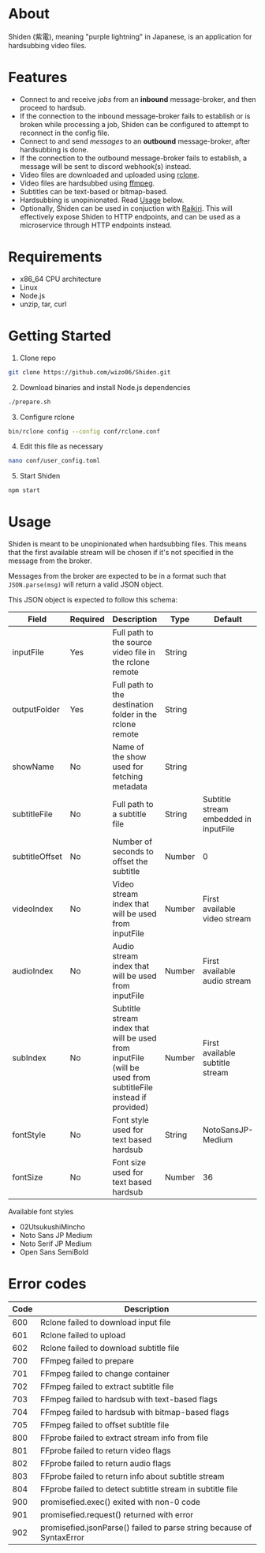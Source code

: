 # About
Shiden (紫電), meaning "purple lightning" in Japanese, is an application for hardsubbing video files. 

# Features
- Connect to and receive *jobs* from an **inbound** message-broker, and then proceed to hardsub.
- If the connection to the inbound message-broker fails to establish or is broken while processing a job, Shiden can be configured to attempt to reconnect in the config file.
- Connect to and send *messages* to an **outbound** message-broker, after hardsubbing is done.
- If the connection to the outbound message-broker fails to establish, a message will be sent to discord webhook(s) instead.
- Video files are downloaded and uploaded using [rclone](https://rclone.org/).
- Video files are hardsubbed using [ffmpeg](https://ffmpeg.org/).
- Subtitles can be text-based or bitmap-based.
- Hardsubbing is unopinionated. Read [Usage](#usage) below.
- Optionally, Shiden can be used in conjuction with [Raikiri](https://github.com/wizo06/Raikiri). This will effectively expose Shiden to HTTP endpoints, and can be used as a microservice through HTTP endpoints instead.

# Requirements
- x86_64 CPU architecture
- Linux
- Node.js
- unzip, tar, curl

# Getting Started

1. Clone repo
```bash
git clone https://github.com/wizo06/Shiden.git
```
2. Download binaries and install Node.js dependencies
```bash
./prepare.sh
```
3. Configure rclone
```bash
bin/rclone config --config conf/rclone.conf
```
4. Edit this file as necessary
```bash
nano conf/user_config.toml
```
5. Start Shiden
```bash
npm start
```

# Usage
Shiden is meant to be unopinionated when hardsubbing files. This means that the first available stream will be chosen if it's not specified in the message from the broker.

Messages from the broker are expected to be in a format such that `JSON.parse(msg)` will return a valid JSON object. 

This JSON object is expected to follow this schema:

Field | Required | Description | Type | Default
--- | --- | --- | --- | --- |
inputFile | Yes | Full path to the source video file in the rclone remote | String |
outputFolder | Yes | Full path to the destination folder in the rclone remote | String |
showName | No | Name of the show used for fetching metadata | String |
subtitleFile | No | Full path to a subtitle file | String | Subtitle stream embedded in inputFile
subtitleOffset | No | Number of seconds to offset the subtitle | Number | 0
videoIndex | No | Video stream index that will be used from inputFile | Number | First available video stream
audioIndex | No | Audio stream index that will be used from inputFile | Number | First available audio stream
subIndex | No | Subtitle stream index that will be used from inputFile (will be used from subtitleFile instead if provided) | Number | First available subtitle stream
fontStyle | No | Font style used for text based hardsub | String | NotoSansJP-Medium
fontSize | No | Font size used for text based hardsub | Number | 36

Available font styles
- 02UtsukushiMincho
- Noto Sans JP Medium
- Noto Serif JP Medium
- Open Sans SemiBold

# Error codes

| Code | Description |
| --- | --- |
| 600 | Rclone failed to download input file |
| 601 | Rclone failed to upload |
| 602 | Rclone failed to download subtitle file |
| 700 | FFmpeg failed to prepare |
| 701 | FFmpeg failed to change container |
| 702 | FFmpeg failed to extract subtitle file |
| 703 | FFmpeg failed to hardsub with text-based flags |
| 704 | FFmpeg failed to hardsub with bitmap-based flags |
| 705 | FFmpeg failed to offset subtitle file |
| 800 | FFprobe failed to extract stream info from file |
| 801 | FFprobe failed to return video flags |
| 802 | FFprobe failed to return audio flags |
| 803 | FFprobe failed to return info about subtitle stream |
| 804 | FFprobe failed to detect subtitle stream in subtitle file |
| 900 | promisefied.exec() exited with non-0 code |
| 901 | promisefied.request() returned with error |
| 902 | promisefied.jsonParse() failed to parse string because of SyntaxError |

